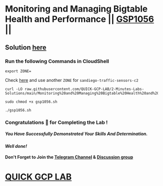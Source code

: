 # Monitoring and Managing Bigtable Health and Performance || [GSP1056](https://www.cloudskillsboost.google/focuses/58498?parent=catalog) ||

## Solution [here]()

### Run the following Commands in CloudShell
```
export ZONE=
```
Check [here](https://console.cloud.google.com/bigtable/instances/sandiego?) and use another `ZONE` for `sandiego-traffic-sensors-c2` 
```
curl -LO raw.githubusercontent.com/QUICK-GCP-LAB/2-Minutes-Labs-Solutions/main/Monitoring%20and%20Managing%20Bigtable%20Health%20and%20Performance/gsp1056.sh

sudo chmod +x gsp1056.sh

./gsp1056.sh
```

### Congratulations 🎉 for Completing the Lab !

##### *You Have Successfully Demonstrated Your Skills And Determination.*

#### *Well done!*

#### Don't Forget to Join the [Telegram Channel](https://t.me/QuickGcpLab) & [Discussion group](https://t.me/QuickGcpLabChats)

# [QUICK GCP LAB](https://www.youtube.com/@quickgcplab)